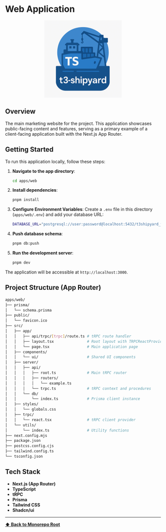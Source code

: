 # Web Application

<p align="center">
  <img src="../../t3-shipyard-image.png" alt="t3-shipyard logo" width="250"/>
</p>

## Overview

The main marketing website for the project. This application showcases public-facing content and features, serving as a primary example of a client-facing application built with the Next.js App Router.

## Getting Started

To run this application locally, follow these steps:

1. **Navigate to the app directory**:
   ```bash
   cd apps/web
   ```

2. **Install dependencies**:
   ```bash
   pnpm install
   ```

3. **Configure Environment Variables**: Create a `.env` file in this directory (`apps/web/.env`) and add your database URL:
   ```sh
   DATABASE_URL="postgresql://user:password@localhost:5432/t3shipyard_web"
   ```

4. **Push database schema**:
   ```bash
   pnpm db:push
   ```

5. **Run the development server**:
   ```bash
   pnpm dev
   ```

The application will be accessible at `http://localhost:3000`.

## Project Structure (App Router)

```sh
apps/web/
├── prisma/
│   └── schema.prisma
├── public/
│   └── favicon.ico
├── src/
│   ├── app/
│   │   ├── api/trpc/[trpc]/route.ts # tRPC route handler
│   │   ├── layout.tsx               # Root layout with TRPCReactProvider
│   │   └── page.tsx                 # Main application page
│   ├── components/
│   │   └── ui/                      # Shared UI components
│   ├── server/
│   │   ├── api/
│   │   │   ├── root.ts              # Main tRPC router
│   │   │   ├── routers/
│   │   │   │   └── example.ts
│   │   │   └── trpc.ts              # tRPC context and procedures
│   │   └── db/
│   │       └── index.ts             # Prisma client instance
│   ├── styles/
│   │   └── globals.css
│   ├── trpc/
│   │   └── react.tsx                # tRPC client provider
│   └── utils/
│       └── index.ts                 # Utility functions
├── next.config.mjs
├── package.json
├── postcss.config.cjs
├── tailwind.config.ts
└── tsconfig.json
```

## Tech Stack

- **Next.js (App Router)**
- **TypeScript**
- **tRPC**
- **Prisma**
- **Tailwind CSS**
- **Shadcn/ui**

---

**[⬆️ Back to Monorepo Root](https://github.com/dunamismax/t3-shipyard?tab=readme-ov-file#projects-overview)**